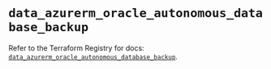 # `data_azurerm_oracle_autonomous_database_backup`

Refer to the Terraform Registry for docs: [`data_azurerm_oracle_autonomous_database_backup`](https://registry.terraform.io/providers/hashicorp/azurerm/4.47.0/docs/data-sources/oracle_autonomous_database_backup).

